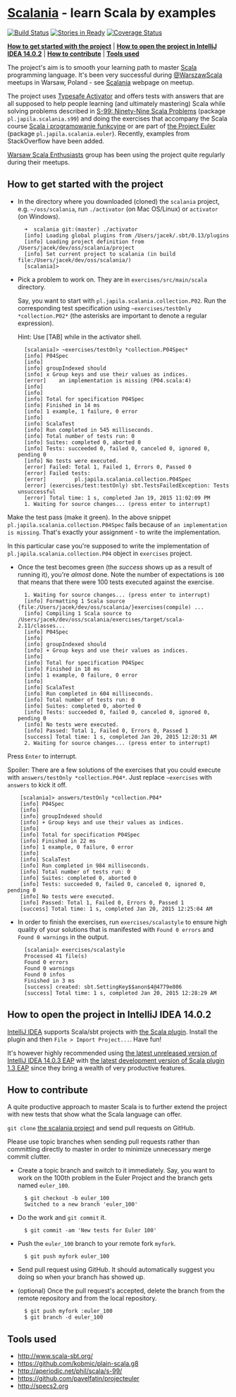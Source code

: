 # [Scalania](http://scalania.pl) - learn Scala by examples

[![Build Status](https://travis-ci.org/jaceklaskowski/scalania.svg?branch=master)](https://travis-ci.org/jaceklaskowski/scalania)
[![Stories in Ready](https://badge.waffle.io/jaceklaskowski/scalania.png?label=ready&title=Ready)](https://waffle.io/jaceklaskowski/scalania)
[![Coverage Status](https://img.shields.io/coveralls/jaceklaskowski/scalania.svg)](https://coveralls.io/r/jaceklaskowski/scalania)

**[How to get started with the project](#how-to-get-started-with-the-project)** |
**[How to open the project in IntelliJ IDEA 14.0.2](#how-to-open-the-project-in-intellij-idea-1402)** |
**[How to contribute](#how-to-contribute)** |
**[Tools used](#tools-used)**

The project's aim is to smooth your learning path to master [Scala](http://scala-lang.org) programming language.
It's been very successful during [@WarszawScala](https://twitter.com/WarszawScaLa/) meetups in Warsaw, Poland - see [Scalania](http://scalania.pl) webpage on meetup.

The project uses [Typesafe Activator](http://typesafe.com/activator) and offers tests with answers that are all supposed to help
people learning (and ultimately mastering) Scala while solving problems described in [S-99: Ninety-Nine Scala Problems](http://aperiodic.net/phil/scala/s-99/) (package `pl.japila.scalania.s99`) and doing the exercises that accompany the Scala course [Scala i programowanie funkcyjne](http://www.grzegorzbalcerek.net/scalafp.html) or are part of [the Project Euler](http://projecteuler.net/problems) (package `pl.japila.scalania.euler`). Recently, examples from StackOverflow have been added.

[Warsaw Scala Enthusiasts](http://warsawscala.pl/) group has been using the project quite regularly during their meetups.

## How to get started with the project

* In the directory where you downloaded (cloned) the `scalania` project, e.g. `~/oss/scalania`, run `./activator` (on Mac OS/Linux) or `activator` (on Windows).

        ➜  scalania git:(master) ./activator
        [info] Loading global plugins from /Users/jacek/.sbt/0.13/plugins
        [info] Loading project definition from /Users/jacek/dev/oss/scalania/project
        [info] Set current project to scalania (in build file:/Users/jacek/dev/oss/scalania/)
        [scalania]>

* Pick a problem to work on. They are in `exercises/src/main/scala` directory.

    Say, you want to start with `pl.japila.scalania.collection.P02`. Run the corresponding test specification using `~exercises/testOnly *collection.P02*` (the asterisks are important to denote a regular expression).
    
    Hint: Use [TAB] while in the activator shell.

        [scalania]> ~exercises/testOnly *collection.P04Spec*
        [info] P04Spec
        [info] 
        [info] groupIndexed should
        [info] x Group keys and use their values as indices.
        [error]    an implementation is missing (P04.scala:4)
        [info] 
        [info] 
        [info] Total for specification P04Spec
        [info] Finished in 14 ms
        [info] 1 example, 1 failure, 0 error
        [info]  
        [info] ScalaTest
        [info] Run completed in 545 milliseconds.
        [info] Total number of tests run: 0
        [info] Suites: completed 0, aborted 0
        [info] Tests: succeeded 0, failed 0, canceled 0, ignored 0, pending 0
        [info] No tests were executed.
        [error] Failed: Total 1, Failed 1, Errors 0, Passed 0
        [error] Failed tests:
        [error]         pl.japila.scalania.collection.P04Spec
        [error] (exercises/test:testOnly) sbt.TestsFailedException: Tests unsuccessful
        [error] Total time: 1 s, completed Jan 19, 2015 11:02:09 PM
        1. Waiting for source changes... (press enter to interrupt)

Make the test pass (make it green). In the above snippet `pl.japila.scalania.collection.P04Spec` fails because of `an implementation is missing`.
That's exactly your assignment - to write the implementation.

In this particular case you're supposed to write the implementation of `pl.japila.scalania.collection.P04` object in `exercises` project.

* Once the test becomes green (the *success* shows up as a result of running it), you're *almost* done. Note the number of expectations is `100` that means that there were 100 tests executed against the exercise.

        1. Waiting for source changes... (press enter to interrupt)
        [info] Formatting 1 Scala source {file:/Users/jacek/dev/oss/scalania/}exercises(compile) ...
        [info] Compiling 1 Scala source to /Users/jacek/dev/oss/scalania/exercises/target/scala-2.11/classes...
        [info] P04Spec
        [info] 
        [info] groupIndexed should
        [info] + Group keys and use their values as indices.
        [info] 
        [info] Total for specification P04Spec
        [info] Finished in 18 ms
        [info] 1 example, 0 failure, 0 error
        [info]  
        [info] ScalaTest
        [info] Run completed in 604 milliseconds.
        [info] Total number of tests run: 0
        [info] Suites: completed 0, aborted 0
        [info] Tests: succeeded 0, failed 0, canceled 0, ignored 0, pending 0
        [info] No tests were executed.
        [info] Passed: Total 1, Failed 0, Errors 0, Passed 1
        [success] Total time: 1 s, completed Jan 20, 2015 12:20:31 AM
        2. Waiting for source changes... (press enter to interrupt)

Press `Enter` to interrupt.

Spoiler: There are a few solutions of the exercises that you could execute with `answers/testOnly *collection.P04*`.
Just replace `~exercises` with `answers` to kick it off.

        [scalania]> answers/testOnly *collection.P04*
        [info] P04Spec
        [info] 
        [info] groupIndexed should
        [info] + Group keys and use their values as indices.
        [info] 
        [info] Total for specification P04Spec
        [info] Finished in 22 ms
        [info] 1 example, 0 failure, 0 error
        [info]  
        [info] ScalaTest
        [info] Run completed in 984 milliseconds.
        [info] Total number of tests run: 0
        [info] Suites: completed 0, aborted 0
        [info] Tests: succeeded 0, failed 0, canceled 0, ignored 0, pending 0
        [info] No tests were executed.
        [info] Passed: Total 1, Failed 0, Errors 0, Passed 1
        [success] Total time: 1 s, completed Jan 20, 2015 12:25:04 AM

* In order to finish the exercises, run `exercises/scalastyle` to ensure high quality of your solutions that is 
manifested with `Found 0 errors` and `Found 0 warnings` in the output.

        [scalania]> exercises/scalastyle
        Processed 41 file(s)
        Found 0 errors
        Found 0 warnings
        Found 0 infos
        Finished in 3 ms
        [success] created: sbt.SettingKey$$anon$4@4779e806
        [success] Total time: 1 s, completed Jan 20, 2015 12:28:29 AM

## How to open the project in IntelliJ IDEA 14.0.2

[IntelliJ IDEA](http://www.jetbrains.com/idea/) supports Scala/sbt projects with [the Scala plugin](http://plugins.jetbrains.com/plugin/?id=1347).
Install the plugin and then `File > Import Project...`. Have fun!

It's however highly recommended using [the latest unreleased version of IntelliJ IDEA 14.0.3 EAP](https://confluence.jetbrains.com/display/IDEADEV/IDEA+14+EAP) with [the latest development version of Scala plugin 1.3 EAP](https://confluence.jetbrains.com/display/SCA/Scala+plugin+EAP) since they bring a wealth of very productive features.

## How to contribute

A quite productive approach to master Scala is to further extend the project with new tests that show what the Scala language can offer.

`git clone` [the scalania project](https://github.com/jaceklaskowski/scalania) and send pull requests on GitHub.

Please use topic branches when sending pull requests rather than committing directly to master in order to minimize unnecessary merge commit clutter.

* Create a topic branch and switch to it immediately. Say, you want to work on the 100th problem in the Euler Project and the branch gets named `euler_100`.

        $ git checkout -b euler_100
        Switched to a new branch 'euler_100'

* Do the work and `git commit` it.

        $ git commit -am 'New tests for Euler 100'

* Push the `euler_100` branch to your remote fork `myfork`.

        $ git push myfork euler_100

* Send pull request using GitHub. It should automatically suggest you doing so when your branch has showed up.

* (optional) Once the pull request's accepted, delete the branch from the remote repository and from the local repository.

        $ git push myfork :euler_100
        $ git branch -d euler_100

## Tools used

* http://www.scala-sbt.org/
* https://github.com/kobmic/plain-scala.g8
* http://aperiodic.net/phil/scala/s-99/
* https://github.com/pavelfatin/projecteuler
* http://specs2.org
